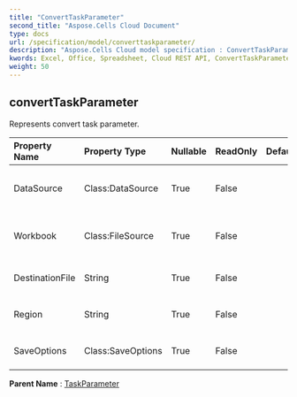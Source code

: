 ```yaml
---
title: "ConvertTaskParameter"
second_title: "Aspose.Cells Cloud Document"
type: docs
url: /specification/model/converttaskparameter/
description: "Aspose.Cells Cloud model specification : ConvertTaskParameter. Effortlessly handle Excel and other spreadsheet documents with features like opening, generating, editing, splitting, merging, comparing, and converting."
kwords: Excel, Office, Spreadsheet, Cloud REST API, ConvertTaskParameter
weight: 50
---
```


## **convertTaskParameter**

Represents convert task parameter. 

| Property Name | Property Type | Nullable |  ReadOnly | DefaultValue | Description | 
| :- | :- | :- |:- |  :- | :- |
| DataSource | Class:DataSource | True |  False |  | Represents data source of task object. |  
| Workbook | Class:FileSource | True |  False |  | Represents data source of task object. |  
| DestinationFile | String | True |  False |  | Represents destination file. |  
| Region | String | True |  False |  | Represents Excel data region. |  
| SaveOptions | Class:SaveOptions | True |  False |  | Represents save options. |  

**Parent Name** : [TaskParameter](/specification/model/taskparameter)

